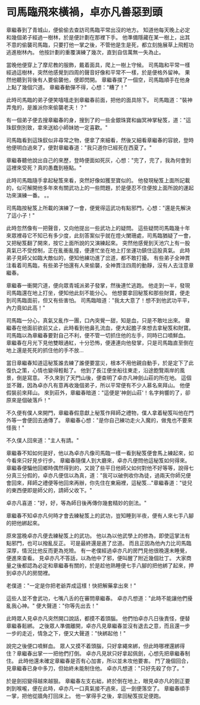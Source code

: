 # 司馬臨飛來橫禍，卓亦凡善惡到頭

章繼春到了青城山，便偷偷去查訪司馬臨平常出沒的地方。 知道他每天晚上必定和幾個弟子經過一樹林，於是便計劃在那裡下手。 他準備隱藏在某一樹上，出其不意的偷襲司馬臨，只要打他一掌之後，不管他是生是死，都立刻施展草上飛輕功逃進樹林內。 他按計劃的重覆演練了幾次，直到自信萬無一失為止。

當晚他便穿上了摩尼教的服飾，戴着面具，爬上一樹上守候。 司馬臨和平常一樣經過這樹林，突然他感覺到四周的聲音好像和平常不一樣，於是便格外留神。 果然他聽到背後有人要偷襲他，便即閃開。 章繼春撲了一個空，司馬臨順手在他身上點了幾個穴道。 章繼春動彈不得，心想："糟了！"

此時司馬臨的弟子便笑嘻嘻走到章繼春前面，把他的面具除下。 司馬臨道："裝神弄鬼的，是誰派你來偷襲老夫！？"

有一個弟子便去搜章繼春的身，搜到了的一些金銀珠寶和幽冥神掌秘笈，道："這珠釵倒別致，拿來送給小師妹她一定喜歡。"

司馬臨看到這珠釵似非尋常之物，便拿了來細看，然後又細看章繼春的容貌，登時他便明白過來了，便對章繼春道："我只道你已經死在西夏了。"

章繼春聽他說出自己的來歷，登時便面如死灰，心想："完了，完了，我為何會到這裡來受死？真的愚蠢到極點。"

此時司馬臨隨手拿起秘笈來看，突然好像如獲至寶似的。 他發現秘笈上面所記載的，似可解開他多年來有關武功上的一些問題，於是便忍不住便按上面所說的運起功來演練一番。 。。

司馬臨按秘笈上所載的演練了一會，便覺得這武功有點邪門，心想："還是先解決了這小子！"

此時忽然像有一把聲音，又向他提出一些武功上的疑問。 這些疑問司馬臨幾十年來眾裡尋它不知已有多少度，此刻答案似乎就在燈火闌珊處，司馬臨猶疑了一會，又把秘笈翻了開來，按它上面所說的又演練起來。 突然他感覺到天池穴上有一股真氣已不受控制，正在亂衝亂撞，便連忙坐在地上打坐運功鎮住這股真氣。 此時弟子見師父如臨大敵似的，便知他練功進了岔道，都不敢打擾。 有些弟子全神貫注看着司馬臨，有些弟子怕還有人來偷襲，全神貫注四周的動靜，沒有人去注意章繼春。

章繼春一衝開穴道，便向眾青城派弟子發掌，然後連忙逃跑。 他走到一半，發現司馬臨還在地上打坐，便知他此刻不能分心。 他想要拿回秘笈和那些財寶，便走到司馬臨面前，但又有些害怕。 司馬臨暗道："我太大意了！想不到他武功平平，內力竟如此高！"

司馬臨一分心，真氣又亂作一團，口內突覺一甜，知是血，只是不敢吐出來。 章繼春在他面前欲前又止，此時看到他鼻孔流血，便大起膽子來想去拿秘笈和財寶。 司馬臨以為章繼春要對自己不利，便不管一切抓住他的左手，同時已口噴鮮血。 章繼春在月光下見他雙眼通紅，十分恐怖，便連連向他發掌，只是司馬臨直至倒在地上還是死死的抓住他的手不放...

當日章繼春知道這秘笈誰去練了誰便要當災，根本不用他親自動手，於是定下了此復仇之策，心情也變得輕鬆了。 他到了長江便坐船往東走，沿途飽覽兩岸的風景，倒是寫意。 不久來到了天門山後，便查明了卓亦凡神劍山莊的所在地。 這個並不難，因為卓亦凡有意再收幾個弟子，所以平常便有不少人慕名來拜山。 他便假裝前來拜山。 來到莊外，章繼春暗道："這便是'神劍山莊'！名字夠響的了，卻原來是個破落戶！"

不久便有僕人來開門，章繼春假意獻上秘笈作拜師之禮物，僕人拿着秘笈叫他在門外等一會便回去通傳了。 章繼春心想："是你自己練功走火入魔的，做鬼也不要來怪我！"

不久僕人回來道："主人有請。"

章繼春不知如何是好，他以為卓亦凡像司馬臨一樣一看到秘笈便會馬上練起來，如今看來只好見步行步。 章繼春隨僕人到大廳來，卓亦凡便問他這秘笈如何得來。 章繼春便騙他回鄉時偶然得到的，又說了些平日他師父如何對他不好等等，說得七分真三分假的，卓亦凡便信以為真，道："我可以破例收你為徒，過兩天你師兄便會回來，拜師之禮便等他回來再辦，你先住在東廂裡，這秘笈..."章繼春道："徒兒的東西便即是師父的，請師父收下。"

卓亦凡喜道："好，好，等為師日後再傳你幾套精妙的劍法。"

章繼春不知卓亦凡何時才會去練秘笈上的武功，豈知睡到半夜，便有人來七手八腳的把他綁起來。

原來當晚卓亦凡便去練秘笈上的武功。 他以為以他武學上的修為，即使這掌法有點邪門，也可以撥亂反正。 可是最終還是進了岔道。 而且正因為他內力比司馬臨深厚，情況比他反而更為兇險。 有一老僕經過卓亦凡的房門見他很晚還未睡覺，便進來查看。 見卓亦凡不答話，以為他中了邪，便叫醒了附近幾個壯丁。 大家商量之後都認為必定和章繼春有關的，於是趁他熟睡便七手八腳的把他綁了起來，押到卓亦凡的房間裡。

老僕道："一定是你把老爺弄成這樣！快把解藥拿出來！"

這些人並不會武功，七嘴八舌的在審問章繼春。 卓亦凡想道："此時不能讓他們擾亂我心神。" 便大聲道："你等先出去！"

此時眾人見卓亦凡突然開口說話，都摸不着頭腦。 他們怕卓亦凡日後責怪，便替章繼春鬆綁。 之後眾人準備離開，卓亦凡見章繼春並沒有退去之意，而且還一步一步的走近，情急之下，便又大聲道："快綁起他！"

說完之後便口噴鮮血。 眾人又摸不着頭腦，只好拿繩來綁，但此時哪裡還綁得住？章繼春出掌一一把他們打倒。 卓亦凡見狀只好拿起佩劍，心想先把章繼春制住。 此時他還未確定章繼春是否有心加害，所以並未攻他要害。 鬥了幾個回合，見章繼春已身中多刀，但始終未能制住他。 卓亦凡想道："只好先殺了你了。"

於是劍招變得越來越狠。 章繼春左支右絀，終於倒在地上，眼見卓亦凡的劍正要刺到喉嚨，便在此時，卓亦凡一口真氣接不過來，這一劍便落空了。 章繼春順手一掌，把他從牆角打回床上。 他一掌得手之後，拿回秘笈拔足便跑。


